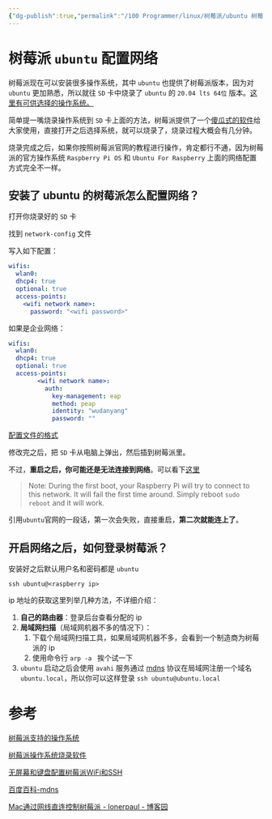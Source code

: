 ```yaml
---
{"dg-publish":true,"permalink":"/100 Programmer/linux/树莓派/ubuntu 树莓派启动时配置网络/","noteIcon":"","created":"2021-04-27T23:13:41+08:00","updated":"2024-01-31T13:28:35+08:00"}
---
```



# 树莓派 `ubuntu` 配置网络

树莓派现在可以安装很多操作系统，其中 `ubuntu` 也提供了树莓派版本，因为对 `ubuntu` 更加熟悉，所以就往 `SD` 卡中烧录了 `ubuntu` 的 `20.04 lts 64位` 版本。[这里有可供选择的操作系统。](https://www.raspberrypi.org/software/operating-systems/)

简单提一嘴烧录操作系统到 `SD` 卡上面的方法，树莓派提供了一个[傻瓜式的软件](https://www.raspberrypi.org/software/)给大家使用，直接打开之后选择系统，就可以烧录了，烧录过程大概会有几分钟。

烧录完成之后，如果你按照树莓派官网的教程进行操作，肯定都行不通，因为树莓派的官方操作系统 `Raspberry Pi OS` 和 `Ubuntu For Raspberry` 上面的网络配置方式完全不一样。

## 安装了 ubuntu 的树莓派怎么配置网络？

打开你烧录好的 `SD` 卡

找到 `network-config` 文件

写入如下配置：

```yaml
wifis:
  wlan0:
  dhcp4: true
  optional: true
  access-points:
    <wifi network name>:
      password: "<wifi password>"
```

如果是企业网络：

```yaml
wifis:
  wlan0:
  dhcp4: true
  optional: true
  access-points:
        <wifi network name>:
          auth:
            key-management: eap
            method: peap
            identity: "wudanyang"
            password: ""
```

[配置文件的格式](https://netplan.io/examples/)

修改完之后，把 `SD` 卡从电脑上弹出，然后插到树莓派里。

不过，**重启之后，你可能还是无法连接到网络**。可以看下[这里](https://ubuntu.com/tutorials/how-to-install-ubuntu-on-your-raspberry-pi#3-wifi-or-ethernet)

>   Note: During the first boot, your Raspberry Pi will try to connect to this network. It will fail the first time around. Simply reboot `sudo reboot` and it will work.

引用`ubuntu`官网的一段话，第一次会失败，直接重启，**第二次就能连上了**。

## 开启网络之后，如何登录树莓派？

安装好之后默认用户名和密码都是 `ubuntu` 

`ssh ubuntu@<raspberry ip>`



ip 地址的获取这里列举几种方法，不详细介绍：

1.  **自己的路由器**：登录后台查看分配的 ip
2.  **局域网扫描**（局域网机器不多的情况下）：
    1.  下载个局域网扫描工具，如果局域网机器不多，会看到一个制造商为树莓派的 ip
    2.  使用命令行 `arp -a ` 挨个试一下
3.  `ubuntu` 启动之后会使用 `avahi` 服务通过 [mdns](https://baike.baidu.com/item/mdns) 协议在局域网注册一个域名 `ubuntu.local`，所以你可以这样登录 `ssh ubuntu@ubuntu.local`

# 参考

[树莓派支持的操作系统](https://www.raspberrypi.org/software/operating-systems/)

[树莓派操作系统烧录软件](https://www.raspberrypi.org/software/)

[无屏幕和键盘配置树莓派WiFi和SSH](https://shumeipai.nxez.com/2017/09/13/raspberry-pi-network-configuration-before-boot.html)

[百度百科-mdns](https://baike.baidu.com/item/mdns)

[Mac通过网线直连控制树莓派 - lonerpaul - 博客园](https://www.cnblogs.com/lonerpaul/p/11054419.html)